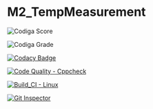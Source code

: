 # M2_TempMeasurement


![Codiga Score](https://api.codiga.io/project/32957/score/svg)

![Codiga Grade](https://api.codiga.io/project/32957/status/svg)


[![Codacy Badge](https://app.codacy.com/project/badge/Grade/a520c88cffa1402c8a691e17a0cf4f7a)](https://www.codacy.com/gh/sriharshanch/M2_TempMeasurement/dashboard?utm_source=github.com&amp;utm_medium=referral&amp;utm_content=sriharshanch/M2_TempMeasurement&amp;utm_campaign=Badge_Grade)


[![Code Quality - Cppcheck](https://github.com/sriharshanch/M2_TempMeasurement/actions/workflows/c-cpp.yml/badge.svg)](https://github.com/sriharshanch/M2_TempMeasurement/actions/workflows/c-cpp.yml)


[![Build_CI - Linux](https://github.com/sriharshanch/M2_TempMeasurement/actions/workflows/linux.yml/badge.svg)](https://github.com/sriharshanch/M2_TempMeasurement/actions/workflows/linux.yml)


[![Git Inspector](https://github.com/sriharshanch/M2_TempMeasurement/actions/workflows/Git%20Inspector.yml/badge.svg)](https://github.com/sriharshanch/M2_TempMeasurement/actions/workflows/Git%20Inspector.yml)
